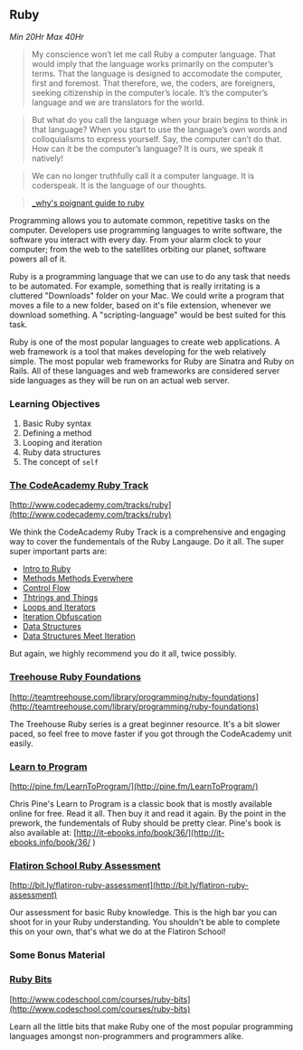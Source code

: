 ## Ruby
*Min 20Hr Max 40Hr*

  >My conscience won’t let me call Ruby a computer language. That would imply
  >that the language works primarily on the computer’s terms. That the language
  >is designed to accomodate the computer, first and foremost. That therefore,
  >we, the coders, are foreigners, seeking citizenship in the computer’s
  >locale. It’s the computer’s language and we are translators for the world.

  > But what do you call the language when your brain begins to think in that
  > language? When you start to use the language’s own words and colloquialisms
  > to express yourself. Say, the computer can’t do that. How can it be the
  > computer’s language? It is ours, we speak it natively!

  > We can no longer truthfully call it a computer language. It is coderspeak.
  > It is the language of our thoughts.

  > [_why's poignant guide to ruby](http://mislav.uniqpath.com/poignant-guide/)

Programming allows you to automate common, repetitive tasks on the computer.
Developers use programming languages to write software, the software you
interact with every day. From your alarm clock to your computer; from the web to
the satellites orbiting our planet, software powers all of it.

Ruby is a programming language that we can use to do any task that needs to be
automated. For example, something that is really irritating is a cluttered
"Downloads" folder on your Mac. We could write a program that moves a file to a
new folder, based on it's file extension, whenever we download something. A
"scripting-language" would be best suited for this task.

Ruby is one of the most popular languages to create web applications. A web
framework is a tool that makes developing for the web relatively simple. The
most popular web frameworks for Ruby are Sinatra and Ruby on Rails. All of
these languages and web frameworks are considered server side languages as they
will be run on an actual web server.

### Learning Objectives

  1. Basic Ruby syntax
  2. Defining a method
  3. Looping and iteration
  4. Ruby data structures
  5. The concept of `self`

### [The CodeAcademy Ruby Track](http://www.codecademy.com/tracks/ruby)

[http://www.codecademy.com/tracks/ruby](http://www.codecademy.com/tracks/ruby)

We think the CodeAcademy Ruby Track is a comprehensive and engaging way to
cover the fundementals of the Ruby Langauge. Do it all. The super super
important parts are:

  * [Intro to Ruby](http://www.codecademy.com/courses/ruby-beginner-en-d1Ylq?curriculum_id=5059f8619189a5000201fbcb)
  * [Methods Methods Everwhere](http://www.codecademy.com/courses/ruby-beginner-en-MxXx5/0/1?curriculum_id=5059f8619189a5000201fbcb)
  * [Control Flow](http://www.codecademy.com/courses/ruby-beginner-en-NFCZ7?curriculum_id=5059f8619189a5000201fbcb)
  * [Thtrings and Things](http://www.codecademy.com/courses/ruby-beginner-en-JdNDe/0/1?curriculum_id=5059f8619189a5000201fbcb)
  * [Loops and Iterators](http://www.codecademy.com/courses/ruby-beginner-en-XYcN1?curriculum_id=5059f8619189a5000201fbcb)
  * [Iteration Obfuscation](http://www.codecademy.com/courses/ruby-beginner-en-mzrZ6/0/1?curriculum_id=5059f8619189a5000201fbcb)
  * [Data Structures](http://www.codecademy.com/courses/ruby-beginner-en-F3loB?curriculum_id=5059f8619189a5000201fbcb)
  * [Data Structures Meet Iteration](http://www.codecademy.com/courses/ruby-beginner-en-693PD/0/1?curriculum_id=5059f8619189a5000201fbcb)

But again, we highly recommend you do it all, twice possibly.

### [Treehouse Ruby Foundations](http://teamtreehouse.com/library/programming/ruby-foundations)

[http://teamtreehouse.com/library/programming/ruby-foundations](http://teamtreehouse.com/library/programming/ruby-foundations)

The Treehouse Ruby series is a great beginner resource. It's a bit slower
paced, so feel free to move faster if you got through the CodeAcademy unit
easily.

### [Learn to Program](http://pine.fm/LearnToProgram/)

[http://pine.fm/LearnToProgram/](http://pine.fm/LearnToProgram/)

Chris Pine's Learn to Program is a classic book that is mostly available online
for free. Read it all. Then buy it and read it again. By the point in the 
  prework, the fundementals of Ruby should be pretty clear. Pine's book is also 
  available at: [http://it-ebooks.info/book/36/](http://it-ebooks.info/book/36/
)

### [Flatiron School Ruby Assessment](http://bit.ly/flatiron-ruby-assessment)

[http://bit.ly/flatiron-ruby-assessment](http://bit.ly/flatiron-ruby-assessment)

Our assessment for basic Ruby knowledge. This is the high bar you can shoot for
in your Ruby understanding. You shouldn't be able to complete this on your own,
that's what we do at the Flatiron School!

### Some Bonus Material

### [Ruby Bits](http://www.codeschool.com/courses/ruby-bits)

[http://www.codeschool.com/courses/ruby-bits](http://www.codeschool.com/courses/ruby-bits)

Learn all the little bits that make Ruby one of the most popular programming
languages amongst non-programmers and programmers alike.
